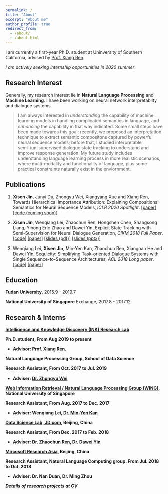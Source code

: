 ```yaml
---
permalink: /
title: "About"
excerpt: "About me"
author_profile: true
redirect_from: 
  - /about/
  - /about.html
---
```


I am currently a first-year Ph.D. student at Uninversity of Southern California, advised by [Prof. Xiang Ren](http://ink-ron.usc.edu/xiangren/).

*I am actively seeking internship opportunities in 2020 summer*.

## Research Interest

Generally, my research interest lie in **Natural Language Processing** and **Machine Learning**. I have been working on neural network interpretabilty and dialogue systems.

> I am always interested in *understanding* the capability of machine learning models in handling complicated semantics in language, and *enhancing* the capability in that way indicated. Some small steps have been made towards this goal: recently, we proposed an interpretation technique to extract semantic compositons captured by powerful neural sequence models; before that, I studied interpretable semi-/un-supervised dialogue state tracking to understand and improve response generation. My future study includes understanding language learning process in more realistic scenarios, where multi-modality and functionality of language, plus some practical constraints naturally exist in the enviornment.


## Publications

1. **Xisen Jin**, Junyi Du, Zhongyu Wei, Xiangyang Xue and Xiang Ren, Towards Hierarchical Importance Attribution: Explaining Compositional Semantics for Neural Sequence Models, *ICLR 2020 Spotlight*. [[paper]](https://openreview.net/forum?id=BkxRRkSKwr) [[code (coming soon)]]()

2. **Xisen Jin**, Wenqiang Lei, Zhaochun Ren, Hongshen Chen, Shangsong Liang, Yihong Eric Zhao and Dawei Yin, Explicit State Tracking with Semi-Supervision for Neural Dialogue Generation, *CIKM 2018 Full Paper*. [[code]](https://github.com/AuCson/SEDST) [[paper]](https://arxiv.org/pdf/1808.10596.pdf) [[slides (pdf)]](http://aucson.github.io/files/explicit_state_tracking_slides.pdf) [[slides (pptx)]](http://aucson.github.io/files/explicit_state_tracking_slides.pptx)
    
3. Wenqiang Lei, **Xisen Jin**, Min-Yen Kan, Zhaochun Ren, Xiangnan He and Dawei Yin, Sequicity: Simplifying Task-oriented Dialogue Systems with Single Sequence-to-Sequence Architectures, *ACL 2018 Long paper*. [[code]](https://github.com/WING-NUS/sequicity) [[paper]](http://www.aclweb.org/anthology/P18-1133)


## Education

<b>Fudan University,</b> 2015.9 - 2019.7

<b>National University of Singapore</b> Exchange, 2017.8 - 2017.12

## Research & Interns

<b>[Intelligence and Knowledge Discovery (INK) Research Lab](http://inklab.usc.edu/)

Ph.D. student, From Aug 2019 to present

- Advisor: [Prof. Xiang Ren](http://ink-ron.usc.edu/xiangren/).

<b>Natural Language Processing Group</b>, School of Data Science

Research Assistant, From Oct. 2017 to Jul. 2019

- Adviser: [Dr. Zhongyu Wei](https://wei-zhongyu.github.io/)

<b>[Web Information Retrieval / Natural Language Processing Group (WING)](http://wing.comp.nus.edu.sg/)</b>, National University of Singapore

Research Assistant, From Aug. 2017 to Dec. 2017

- Adviser: Wenqiang Lei, [Dr. Min-Yen Kan](http://www.comp.nus.edu.sg/~kanmy/)

<b>[Data Science Lab, JD.com](http://datascience.jd.com)</b>, Beijing, China

Research Assistant, From Dec. 2017 to Feb. 2018
- Adviser: [Dr. Zhaochun Ren](https://sites.google.com/site/zren87/), [Dr. Dawei Yin](http://www.yindawei.com/)

<b>[Mircosoft Research Asia](https://www.microsoft.com/en-us/research/)</b>, Beijing, China

Research Assistant, Natural Language Computing group. From Jul. 2018 to Oct. 2018
- Adviser: Dr. Nan Duan, Dr. Ming Zhou

*Details of research projects at [CV](https://aucson.github.io/cv/)*
